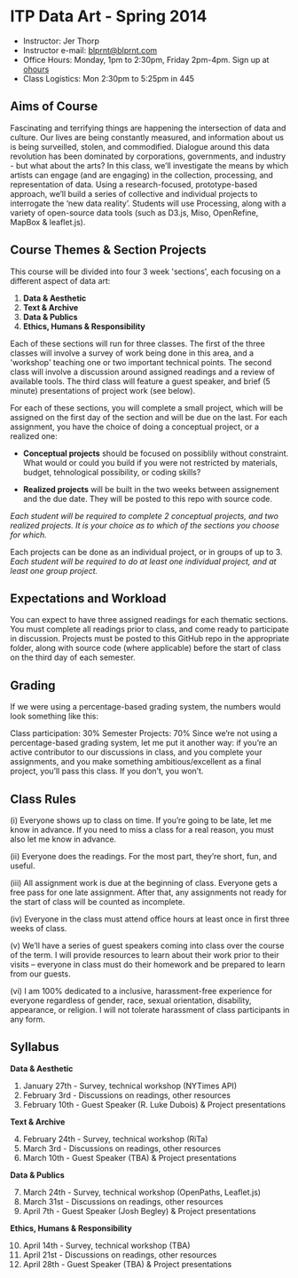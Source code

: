 # ITP Data Art - Spring 2014

* Instructor: Jer Thorp
* Instructor e-mail: blprnt@blprnt.com
* Office Hours: Monday, 1pm to 2:30pm, Friday 2pm-4pm. Sign up at [ohours](http://ohours.org/blprnt)
* Class Logistics: Mon 2:30pm to 5:25pm in 445

## Aims of Course

Fascinating and terrifying things are happening the intersection of data and culture. Our lives are being constantly measured, and information about us is being surveilled, stolen, and commodified. Dialogue around this data revolution has been dominated by corporations, governments, and industry - but what about the arts? In this class, we’ll investigate the means by which artists can engage (and are engaging) in the collection, processing, and representation of data. Using a research-focused, prototype-based approach, we’ll build a series of collective and individual projects to interrogate the ‘new data reality’. Students will use Processing, along with a variety of open-source data tools (such as D3.js, Miso, OpenRefine, MapBox & leaflet.js).

## Course Themes & Section Projects

This course will be divided into four 3 week 'sections', each focusing on a different aspect of data art:

1. **Data & Aesthetic**
2. **Text & Archive**
3. **Data & Publics**
4. **Ethics, Humans & Responsibility**

Each of these sections will run for three classes. The first of the three classes will involve a survey of work being done in this area, and a 'workshop' teaching one or two important technical points. The second class will involve a discussion around assigned readings and a review of available tools. The third class will feature a guest speaker, and brief (5 minute) presentations of project work (see below).

For each of these sections, you will complete a small project, which will be assigned on the first day of the section and will be due on the last. For each assignment, you have the choice of doing a conceptual project, or a realized one:

* **Conceptual projects** should be focused on possiblily without constraint. What would or could you build if you were not restricted by materials, budget, tehnological possibility, or coding skills?

* **Realized projects** will be built in the two weeks between assignement and the due date. They will be posted to this repo with source code.

*Each student will be required to complete 2 conceptual projects, and two realized projects. It is your choice as to which of the sections you choose for which.*

Each projects can be done as an individual project, or in groups of up to 3. *Each student will be required to do at least one individual project, and at least one group project.* 

## Expectations and Workload

You can expect to have three assigned readings for each thematic sections. You must complete all readings prior to class, and come ready to participate in discussion. Projects must be posted to this GitHub repo in the appropriate folder, along with source code (where applicable) before the start of class on the third day of each semester. 

## Grading

If we were using a percentage-based grading system, the numbers would look something like this:

Class participation: 30%
Semester Projects: 70%
Since we’re not using a percentage-based grading system, let me put it another way: if you’re an active contributor to our discussions in class, and you complete your assignments, and you make something ambitious/excellent as a final project, you’ll pass this class. If you don’t, you won’t.

## Class Rules

(i) Everyone shows up to class on time. If you’re going to be late, let me know in advance. If you need to miss a class for a real reason, you must also let me know in advance.

(ii) Everyone does the readings. For the most part, they’re short, fun, and useful.

(iii) All assignment work is due at the beginning of class. Everyone gets a free pass for one late assignment. After that, any assignments not ready for the start of class will be counted as incomplete.

(iv) Everyone in the class must attend office hours at least once in first three weeks of class.

(v) We’ll have a series of guest speakers coming into class over the course of the term. I will provide resources to learn about their work prior to their visits – everyone in class must do their homework and be prepared to learn from our guests.

(vi) I am 100% dedicated to a inclusive, harassment-free experience for everyone regardless of gender, race, sexual orientation, disability, appearance, or religion. I will not tolerate harassment of class participants in any form.

## Syllabus

**Data & Aesthetic**

1. January 27th - Survey, technical workshop (NYTimes API)
2. February 3rd - Discussions on readings, other resources
3. February 10th - Guest Speaker (R. Luke Dubois) & Project presentations
 
**Text & Archive**

4. February 24th - Survey, technical workshop (RiTa)
5. March 3rd - Discussions on readings, other resources
6. March 10th - Guest Speaker (TBA) & Project presentations

**Data & Publics**

7. March 24th - Survey, technical workshop (OpenPaths, Leaflet.js)
8. March 31st - Discussions on readings, other resources
9. April 7th - Guest Speaker (Josh Begley) & Project presentations

**Ethics, Humans & Responsibility**

10. April 14th - Survey, technical workshop (TBA)
11. April 21st - Discussions on readings, other resources
12. April 28th - Guest Speaker (TBA) & Project presentations
